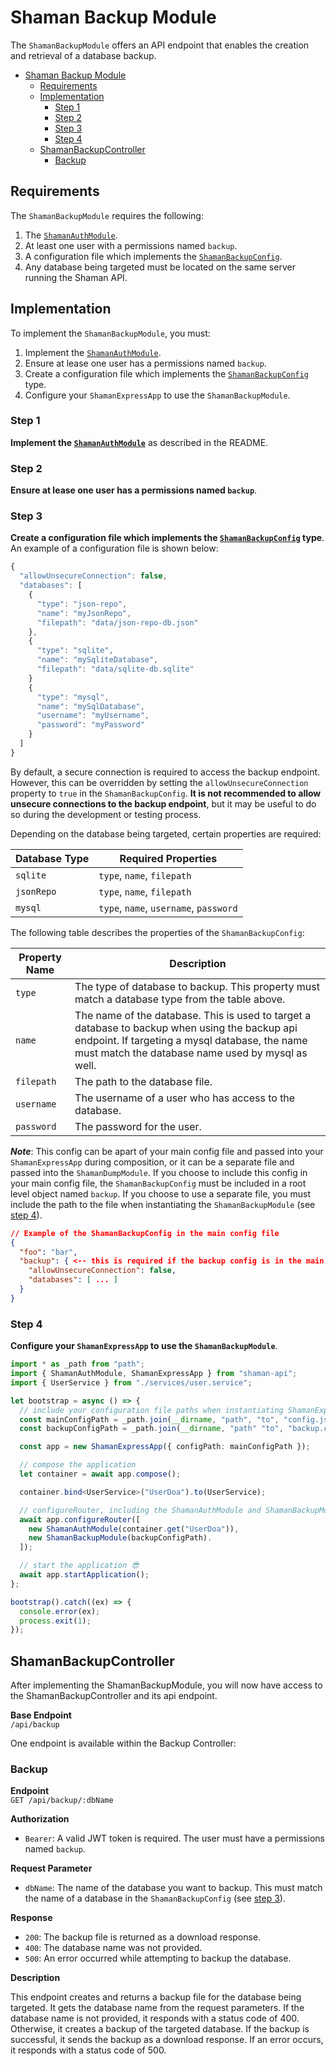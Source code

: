 # Shaman Backup Module

The `ShamanBackupModule` offers an API endpoint that enables the creation and retrieval of a database backup. 
- [Shaman Backup Module](#shaman-backup-module)
  - [Requirements](#requirements)
  - [Implementation](#implementation)
    - [Step 1](#step-1)
    - [Step 2](#step-2)
    - [Step 3](#step-3)
    - [Step 4](#step-4)
  - [ShamanBackupController](#shamanbackupcontroller)
    - [Backup](#backup)

## Requirements

The `ShamanBackupModule` requires the following:

1. The [`ShamanAuthModule`](https://github.com/iotshaman/shaman-api/tree/master/library/src/modules/auth).
2. At least one user with a permissions named `backup`.
3. A configuration file which implements the [`ShamanBackupConfig`](https://github.com/iotshaman/shaman-api/tree/master/library/src/modules/backup/modles).
4. Any database being targeted must be located on the same server running the Shaman API.

## Implementation

To implement the `ShamanBackupModule`, you must:

1. Implement the [`ShamanAuthModule`](https://github.com/iotshaman/shaman-api/tree/master/library/src/modules/auth).
2. Ensure at lease one user has a permissions named `backup`.
3. Create a configuration file which implements the [`ShamanBackupConfig`](https://github.com/iotshaman/shaman-api/tree/master/library/src/modules/backup/modles) type.
4. Configure your `ShamanExpressApp` to use the `ShamanBackupModule`.

### Step 1

**Implement the [`ShamanAuthModule`](https://github.com/iotshaman/shaman-api/tree/master/library/src/modules/auth)** as described in the README.

### Step 2

**Ensure at lease one user has a permissions named `backup`**.

### Step 3

**Create a configuration file which implements the [`ShamanBackupConfig`](https://github.com/iotshaman/shaman-api/tree/master/library/src/modules/backup/modles) type**. An example of a configuration file is shown below:

```typescript
{
  "allowUnsecureConnection": false,
  "databases": [
    {
      "type": "json-repo",
      "name": "myJsonRepo",
      "filepath": "data/json-repo-db.json"
    },
    {
      "type": "sqlite",
      "name": "mySqliteDatabase",
      "filepath": "data/sqlite-db.sqlite"
    }
    {
      "type": "mysql",
      "name": "mySqlDatabase",
      "username": "myUsername",
      "password": "myPassword"
    }
  ]
}
```

By default, a secure connection is required to access the backup endpoint. However, this can be overridden by setting the `allowUnsecureConnection` property to `true` in the `ShamanBackupConfig`. **It is not recommended to allow unsecure connections to the backup endpoint**, but it may be useful to do so during the development or testing process.

Depending on the database being targeted, certain properties are required:

| Database Type | Required Properties                    |
| ------------- | -------------------------------------- |
| `sqlite`      | `type`, `name`, `filepath`             |
| `jsonRepo`    | `type`, `name`, `filepath`             |
| `mysql`       | `type`, `name`, `username`, `password` |

The following table describes the properties of the `ShamanBackupConfig`:

| Property Name | Description                                                                                               |
| ------------- | --------------------------------------------------------------------------------------------------------- |
| `type`        | The type of database to backup. This property must match a database type from the table above.            |
| `name`        | The name of the database. This is used to target a database to backup when using the backup api endpoint. If targeting a mysql database, the name must match the database name used by mysql as well. |
| `filepath`    | The path to the database file.                                                                            |
| `username`    | The username of a user who has access to the database.                                                    |
| `password`    | The password for the user.                                                                                |

**_Note_**: This config can be apart of your main config file and passed into your `ShamanExpressApp` during composition, or it can be a separate file and passed into the `ShamanDumpModule`. If you choose to include this config in your main config file, the `ShamanBackupConfig` must be included in a root level object named `backup`. If you choose to use a separate file, you must include the path to the file when instantiating the `ShamanBackupModule` (see [step 4](#step-4)).

```json
// Example of the ShamanBackupConfig in the main config file
{
  "foo": "bar",
  "backup": { <-- this is required if the backup config is in the main config file
    "allowUnsecureConnection": false,
    "databases": [ ... ]
  }
}
```

### Step 4

**Configure your `ShamanExpressApp` to use the `ShamanBackupModule`**.

```typescript
import * as _path from "path";
import { ShamanAuthModule, ShamanExpressApp } from "shaman-api";
import { UserService } from "./services/user.service";

let bootstrap = async () => {
  // include your configuration file paths when instantiating ShamanExpressApp
  const mainConfigPath = _path.join(__dirname, "path", "to", "config.json");
  const backupConfigPath = _path.join(__dirname, "path" "to", "backup.config.json");

  const app = new ShamanExpressApp({ configPath: mainConfigPath });

  // compose the application
  let container = await app.compose();

  container.bind<UserService>("UserDoa").to(UserService);

  // configureRouter, including the ShamanAuthModule and ShamanBackupModule
  await app.configureRouter([
    new ShamanAuthModule(container.get("UserDoa")),
    new ShamanBackupModule(backupConfigPath).
  ]);

  // start the application 😎
  await app.startApplication();
};

bootstrap().catch((ex) => {
  console.error(ex);
  process.exit(1);
});
```

## ShamanBackupController

After implementing the ShamanBackupModule, you will now have access to the ShamanBackupController and its api endpoint.

**Base Endpoint**  
`/api/backup`

One endpoint is available within the Backup Controller:

### Backup

**Endpoint**  
`GET /api/backup/:dbName`

**Authorization**

- `Bearer`: A valid JWT token is required. The user must have a permissions named `backup`.

**Request Parameter**

- `dbName`: The name of the database you want to backup. This must match the name of a database in the `ShamanBackupConfig` (see [step 3](#step-3)).

**Response**

- `200`: The backup file is returned as a download response.
- `400`: The database name was not provided.
- `500`: An error occurred while attempting to backup the database.

**Description**  

This endpoint creates and returns a backup file for the database being targeted. It gets the database name from the request parameters. If the database name is not provided, it responds with a status code of 400. Otherwise, it creates a backup of the targeted database. If the backup is successful, it sends the backup as a download response. If an error occurs, it responds with a status code of 500.